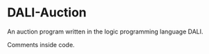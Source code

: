 # DALI-Auction
An auction program written in the logic programming language DALI.

Comments inside code.

